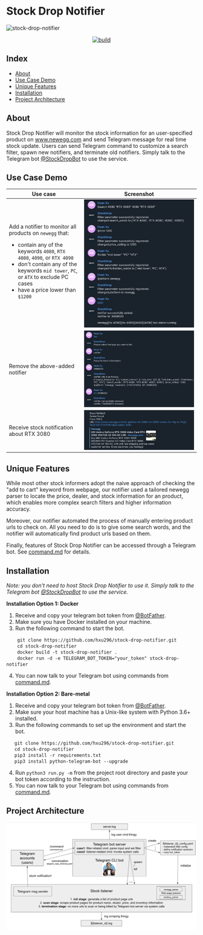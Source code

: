# Stock Drop Notifier
![stock-drop-notifier](https://socialify.git.ci/hxu296/stock-drop-notifier/image?font=Inter&forks=1&issues=1&language=1&owner=1&pulls=1&stargazers=1&theme=Light)
<div align="center">

  <a href="">![build](https://github.com/hxu296/stock-drop-notifier/actions/workflows/docker-image.yml/badge.svg)</a>

</div>

## Index
- [About](#about)
- [Use Case Demo](#use-case-demo)
- [Unique Features](#unique-features)
- [Installation](#installation)
- [Project Architecture](#project-architecture)

## About
Stock Drop Notifier will monitor the stock information for an user-specified product on www.newegg.com and send Telegram message for real time stock update. Users can send Telegram command to customize a search filter, spawn new notifiers, and terminate old notifiers. Simply talk to the Telegram bot [@StockDropBot](https://telegram.me/StockDropBot) to use the service.


## Use Case Demo

| Use case      | Screenshot |
| ----------- | ----------- |
| Add a notifier to monitor all products on `newegg` that: <ul><li>contain any of the keywords `4080`, `RTX 4080`, `4090`, or `RTX 4090`</li><li>don't contain any of the keywords `mid tower`, `PC`, or `ATX` to exclude PC cases</li><li>have a price lower than `$1200`</li></ul> | ![add_example](./assets/add_example.png) |
| Remove the above-added notifier   | ![rm_example](./assets/rm_example.png)        |
| Receive stock notification about RTX 3080   | ![stock_notification](./assets/stock_notification.png)        |

## Unique Features
While most other stock informers adopt the naive approach of checking the "add to cart" keyword from webpage, our notifier used a tailored newegg parser to locate the price, dealer, and stock information for an product, which enables more complex search filters and higher information accuracy. 

Moreover, our notifier automated the process of manually entering product urls to check on. All you need to do is to give some search words, and the notifier will automatically find product urls based on them.


Finally, features of Stock Drop Notifier can be accessed through a Telegram bot. See [command.md](command.md) for details. 

## Installation
*Note: you don't need to host Stock Drop Notifier to use it. Simply talk to the Telegram bot [@StockDropBot](https://telegram.me/StockDropBot) to use the service.*

**Installation Option 1: Docker**
1. Receive and copy your telegram bot token from [@BotFather](https://telegram.me/BotFather).
2. Make sure you have Docker installed on your machine. 
3. Run the following command to start the bot.
```
    git clone https://github.com/hxu296/stock-drop-notifier.git
    cd stock-drop-notifier
    docker build -t stock-drop-notifier .
    docker run -d -e TELEGRAM_BOT_TOKEN="your_token" stock-drop-notifier
```
4. You can now talk to your Telegram bot using commands from [command.md](command.md).

**Installation Option 2: Bare-metal**

1. Receive and copy your telegram bot token from [@BotFather](https://telegram.me/BotFather).
2. Make sure your host machine has a Unix-like system with Python 3.6+ installed.
3. Run the following commands to set up the environment and start the bot.
 ```
    git clone https://github.com/hxu296/stock-drop-notifier.git
    cd stock-drop-notifier
    pip3 install -r requirements.txt
    pip3 install python-telegram-bot --upgrade
```
4. Run `python3 run.py -m` from the project root directory and paste your bot token according to the instruction.
4. You can now talk to your Telegram bot using commands from [command.md](command.md).


## Project Architecture
![architecture](./assets/architecture.png)



